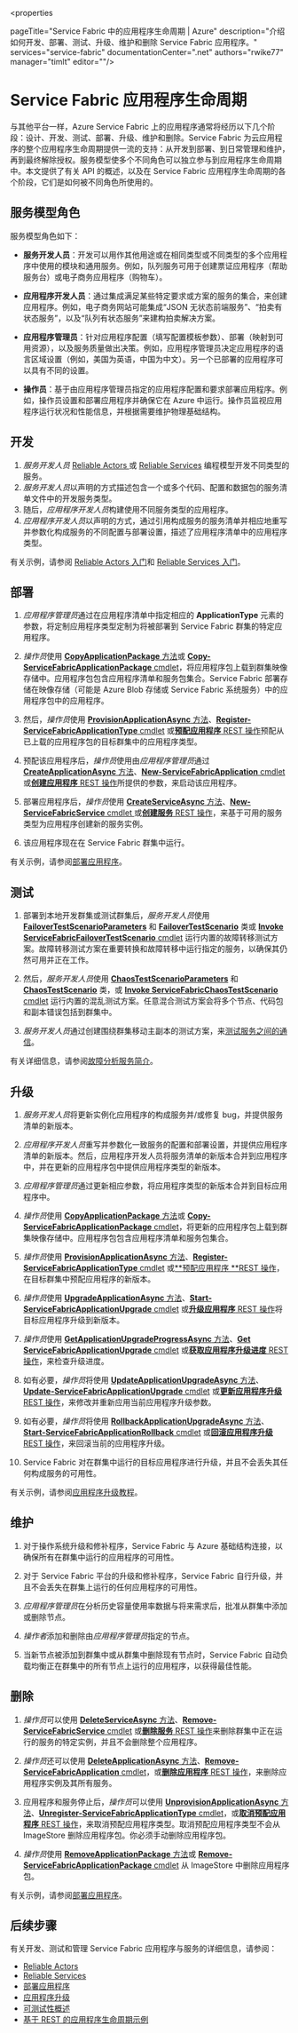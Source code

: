 <properties

   pageTitle="Service Fabric 中的应用程序生命周期 | Azure" 
   description="介绍如何开发、部署、测试、升级、维护和删除 Service Fabric 应用程序。" 
   services="service-fabric" 
   documentationCenter=".net" 
   authors="rwike77" 
   manager="timlt" 
   editor=""/>


<tags
   ms.service="service-fabric"
   ms.devlang="dotnet"
   ms.topic="article"
   ms.tgt_pltfrm="NA"
   ms.workload="NA"
   ms.date="08/25/2016"
   wacn.date="10/24/2016"
   ms.author="ryanwi"/>  



# Service Fabric 应用程序生命周期
与其他平台一样，Azure Service Fabric 上的应用程序通常将经历以下几个阶段：设计、开发、测试、部署、升级、维护和删除。Service Fabric 为云应用程序的整个应用程序生命周期提供一流的支持：从开发到部署、到日常管理和维护，再到最终解除授权。服务模型使多个不同角色可以独立参与到应用程序生命周期中。本文提供了有关 API 的概述，以及在 Service Fabric 应用程序生命周期的各个阶段，它们是如何被不同角色所使用的。

## 服务模型角色
服务模型角色如下：

- **服务开发人员**：开发可以用作其他用途或在相同类型或不同类型的多个应用程序中使用的模块和通用服务。例如，队列服务可用于创建票证应用程序（帮助服务台）或电子商务应用程序（购物车）。

- **应用程序开发人员**：通过集成满足某些特定要求或方案的服务的集合，来创建应用程序。例如，电子商务网站可能集成“JSON 无状态前端服务”、“拍卖有状态服务”，以及“队列有状态服务”来建构拍卖解决方案。

- **应用程序管理员**：针对应用程序配置（填写配置模板参数）、部署（映射到可用资源），以及服务质量做出决策。例如，应用程序管理员决定应用程序的语言区域设置（例如，美国为英语，中国为中文）。另一个已部署的应用程序可以具有不同的设置。

- **操作员**：基于由应用程序管理员指定的应用程序配置和要求部署应用程序。例如，操作员设置和部署应用程序并确保它在 Azure 中运行。操作员监视应用程序运行状况和性能信息，并根据需要维护物理基础结构。


## 开发
1. *服务开发人员* [Reliable Actors ](/documentation/articles/service-fabric-reliable-actors-introduction/)或 [Reliable Services](/documentation/articles/service-fabric-reliable-services-introduction/) 编程模型开发不同类型的服务。
2. *服务开发人员*以声明的方式描述包含一个或多个代码、配置和数据包的服务清单文件中的开发服务类型。
3. 随后，*应用程序开发人员*构建使用不同服务类型的应用程序。
4. *应用程序开发人员*以声明的方式，通过引用构成服务的服务清单并相应地重写并参数化构成服务的不同配置与部署设置，描述了应用程序清单中的应用程序类型。

有关示例，请参阅 [Reliable Actors 入门](/documentation/articles/service-fabric-reliable-actors-get-started/)和 [Reliable Services 入门](/documentation/articles/service-fabric-reliable-services-quick-start/)。

## 部署
1. *应用程序管理员*通过在应用程序清单中指定相应的 **ApplicationType** 元素的参数，将定制应用程序类型定制为将被部署到 Service Fabric 群集的特定应用程序。

2. *操作员*使用 [**CopyApplicationPackage** 方法](https://msdn.microsoft.com/zh-cn/library/azure/system.fabric.fabricclient.applicationmanagementclient.copyapplicationpackage.aspx)或 [**Copy-ServiceFabricApplicationPackage** cmdlet](https://msdn.microsoft.com/zh-cn/library/azure/mt125905.aspx)，将应用程序包上载到群集映像存储中。应用程序包包含应用程序清单和服务包集合。Service Fabric 部署存储在映像存储（可能是 Azure Blob 存储或 Service Fabric 系统服务）中的应用程序包中的应用程序。

3. 然后，*操作员*使用 [**ProvisionApplicationAsync** 方法](https://msdn.microsoft.com/zh-cn/library/azure/system.fabric.fabricclient.applicationmanagementclient.provisionapplicationasync.aspx)、[**Register-ServiceFabricApplicationType** cmdlet](https://msdn.microsoft.com/zh-cn/library/azure/mt125958.aspx) 或[**预配应用程序** REST 操作](https://msdn.microsoft.com/zh-cn/library/azure/dn707672.aspx)预配从已上载的应用程序包的目标群集中的应用程序类型。

4. 预配该应用程序后，*操作员*使用由*应用程序管理员*通过 [**CreateApplicationAsync** 方法](https://msdn.microsoft.com/zh-cn/library/azure/system.fabric.fabricclient.applicationmanagementclient.createapplicationasync.aspx)、[**New-ServiceFabricApplication** cmdlet](https://msdn.microsoft.com/zh-cn/library/azure/mt125913.aspx) 或[**创建应用程序** REST 操作](https://msdn.microsoft.com/zh-cn/library/azure/dn707676.aspx)所提供的参数，来启动该应用程序。

5. 部署应用程序后，*操作员*使用 [**CreateServiceAsync** 方法](https://msdn.microsoft.com/zh-cn/library/azure/system.fabric.fabricclient.servicemanagementclient.createserviceasync.aspx)、[**New-ServiceFabricService** cmdlet ](https://msdn.microsoft.com/zh-cn/library/azure/mt125874.aspx)或[**创建服务** REST 操作](https://msdn.microsoft.com/zh-cn/library/azure/dn707657.aspx)，来基于可用的服务类型为应用程序创建新的服务实例。

6. 该应用程序现在在 Service Fabric 群集中运行。

有关示例，请参阅[部署应用程序](/documentation/articles/service-fabric-deploy-remove-applications/)。

## 测试
1. 部署到本地开发群集或测试群集后，*服务开发人员*使用 [**FailoverTestScenarioParameters**](https://msdn.microsoft.com/zh-cn/library/azure/system.fabric.testability.scenario.failovertestscenarioparameters.aspx) 和 [**FailoverTestScenario**](https://msdn.microsoft.com/zh-cn/library/azure/system.fabric.testability.scenario.failovertestscenario.aspx) 类或 [**Invoke ServiceFabricFailoverTestScenario** cmdlet](https://msdn.microsoft.com/zh-cn/library/azure/mt644783.aspx) 运行内置的故障转移测试方案。故障转移测试方案在重要转换和故障转移中运行指定的服务，以确保其仍然可用并正在工作。

2. 然后，*服务开发人员*使用 [**ChaosTestScenarioParameters**](https://msdn.microsoft.com/zh-cn/library/azure/system.fabric.testability.scenario.chaostestscenarioparameters.aspx) 和 [**ChaosTestScenario**](https://msdn.microsoft.com/zh-cn/library/azure/system.fabric.testability.scenario.chaostestscenario.aspx) 类，或 [**Invoke ServiceFabricChaosTestScenario** cmdlet](https://msdn.microsoft.com/zh-cn/library/azure/mt644774.aspx) 运行内置的混乱测试方案。任意混合测试方案会将多个节点、代码包和副本错误包括到群集中。

3. *服务开发人员*通过创建围绕群集移动主副本的测试方案，来[测试服务之间的通信](/documentation/articles/service-fabric-testability-scenarios-service-communication/)。

有关详细信息，请参阅[故障分析服务简介](/documentation/articles/service-fabric-testability-overview/)。

## 升级
1. *服务开发人员*将更新实例化应用程序的构成服务并/或修复 bug，并提供服务清单的新版本。

2. *应用程序开发人员*重写并参数化一致服务的配置和部署设置，并提供应用程序清单的新版本。然后，应用程序开发人员将服务清单的新版本合并到应用程序中，并在更新的应用程序包中提供应用程序类型的新版本。

3. *应用程序管理员*通过更新相应参数，将应用程序类型的新版本合并到目标应用程序中。

4. *操作员*使用 [**CopyApplicationPackage** 方法](https://msdn.microsoft.com/zh-cn/library/azure/system.fabric.fabricclient.applicationmanagementclient.copyapplicationpackage.aspx)或 [**Copy-ServiceFabricApplicationPackage** cmdlet](https://msdn.microsoft.com/zh-cn/library/azure/mt125905.aspx)，将更新的应用程序包上载到群集映像存储中。应用程序包包含应用程序清单和服务包集合。

5. *操作员*使用 [**ProvisionApplicationAsync** 方法](https://msdn.microsoft.com/zh-cn/library/azure/system.fabric.fabricclient.applicationmanagementclient.provisionapplicationasync.aspx)、[**Register-ServiceFabricApplicationType** cmdlet](https://msdn.microsoft.com/zh-cn/library/azure/mt125958.aspx) 或[**预配应用程序 **REST 操作](https://msdn.microsoft.com/zh-cn/library/azure/dn707672.aspx)，在目标群集中预配应用程序的新版本。

6. *操作员*使用 [**UpgradeApplicationAsync** 方法](https://msdn.microsoft.com/zh-cn/library/azure/system.fabric.fabricclient.applicationmanagementclient.upgradeapplicationasync.aspx)、[**Start-ServiceFabricApplicationUpgrade** cmdlet](https://msdn.microsoft.com/zh-cn/library/azure/mt125975.aspx) 或[**升级应用程序** REST 操作](https://msdn.microsoft.com/zh-cn/library/azure/dn707633.aspx)将目标应用程序升级到新版本。

7. *操作员*使用 [**GetApplicationUpgradeProgressAsync** 方法](https://msdn.microsoft.com/zh-cn/library/azure/system.fabric.fabricclient.applicationmanagementclient.getapplicationupgradeprogressasync.aspx)、[**Get ServiceFabricApplicationUpgrade** cmdlet](https://msdn.microsoft.com/zh-cn/library/azure/mt125988.aspx) 或[**获取应用程序升级进度** REST 操作](https://msdn.microsoft.com/zh-cn/library/azure/dn707631.aspx)，来检查升级进度。

8. 如有必要，*操作员*将使用 [**UpdateApplicationUpgradeAsync** 方法](https://msdn.microsoft.com/zh-cn/library/azure/system.fabric.fabricclient.applicationmanagementclient.updateapplicationupgradeasync.aspx)、[**Update-ServiceFabricApplicationUpgrade** cmdlet](https://msdn.microsoft.com/zh-cn/library/azure/mt126030.aspx) 或[**更新应用程序升级** REST 操作](https://msdn.microsoft.com/zh-cn/library/azure/mt628489.aspx)，来修改并重新应用当前应用程序升级参数。

9. 如有必要，*操作员*将使用 [**RollbackApplicationUpgradeAsync** 方法](https://msdn.microsoft.com/zh-cn/library/azure/system.fabric.fabricclient.applicationmanagementclient.rollbackapplicationupgradeasync.aspx)、[**Start-ServiceFabricApplicationRollback** cmdlet](https://msdn.microsoft.com/zh-cn/library/azure/mt125833.aspx) 或[**回滚应用程序升级** REST 操作](https://msdn.microsoft.com/zh-cn/library/azure/mt628494.aspx)，来回滚当前的应用程序升级。

10. Service Fabric 对在群集中运行的目标应用程序进行升级，并且不会丢失其任何构成服务的可用性。

有关示例，请参阅[应用程序升级教程](/documentation/articles/service-fabric-application-upgrade-tutorial/)。

## 维护
1. 对于操作系统升级和修补程序，Service Fabric 与 Azure 基础结构连接，以确保所有在群集中运行的应用程序的可用性。

2. 对于 Service Fabric 平台的升级和修补程序，Service Fabric 自行升级，并且不会丢失在群集上运行的任何应用程序的可用性。

3. *应用程序管理员*在分析历史容量使用率数据与将来需求后，批准从群集中添加或删除节点。

4. *操作者*添加和删除由*应用程序管理员*指定的节点。

5. 当新节点被添加到群集中或从群集中删除现有节点时，Service Fabric 自动负载均衡正在群集中的所有节点上运行的应用程序，以获得最佳性能。

## 删除
1. *操作员*可以使用 [**DeleteServiceAsync** 方法](https://msdn.microsoft.com/zh-cn/library/azure/system.fabric.fabricclient.servicemanagementclient.deleteserviceasync.aspx)、[**Remove-ServiceFabricService** cmdlet](https://msdn.microsoft.com/zh-cn/library/azure/mt126033.aspx) 或[**删除服务** REST 操作](https://msdn.microsoft.com/zh-cn/library/azure/dn707687.aspx)来删除群集中正在运行的服务的特定实例，并且不会删除整个应用程序。

2. *操作员*还可以使用 [**DeleteApplicationAsync** 方法](https://msdn.microsoft.com/zh-cn/library/azure/system.fabric.fabricclient.applicationmanagementclient.deleteapplicationasync.aspx)、[**Remove-ServiceFabricApplication** cmdlet](https://msdn.microsoft.com/zh-cn/library/azure/mt125914.aspx)，或[**删除应用程序** REST 操作](https://msdn.microsoft.com/zh-cn/library/azure/dn707651.aspx)，来删除应用程序实例及其所有服务。

3. 应用程序和服务停止后，*操作员*可以使用 [**UnprovisionApplicationAsync** 方法](https://msdn.microsoft.com/zh-cn/library/azure/system.fabric.fabricclient.applicationmanagementclient.unprovisionapplicationasync.aspx)、[**Unregister-ServiceFabricApplicationType** cmdlet](https://msdn.microsoft.com/zh-cn/library/azure/mt125885.aspx)，或[**取消预配应用程序** REST 操作](https://msdn.microsoft.com/zh-cn/library/azure/dn707671.aspx)，来取消预配应用程序类型。取消预配应用程序类型不会从 ImageStore 删除应用程序包。你必须手动删除应用程序包。

4. *操作员*使用 [**RemoveApplicationPackage** 方法](https://msdn.microsoft.com/zh-cn/library/azure/system.fabric.fabricclient.applicationmanagementclient.removeapplicationpackage.aspx)或 [**Remove-ServiceFabricApplicationPackage** cmdlet](https://msdn.microsoft.com/zh-cn/library/azure/mt163532.aspx) 从 ImageStore 中删除应用程序包。

有关示例，请参阅[部署应用程序](/documentation/articles/service-fabric-deploy-remove-applications/)。

## 后续步骤

有关开发、测试和管理 Service Fabric 应用程序与服务的详细信息，请参阅：

- [Reliable Actors](/documentation/articles/service-fabric-reliable-actors-introduction/)
- [Reliable Services](/documentation/articles/service-fabric-reliable-services-introduction/)
- [部署应用程序](/documentation/articles/service-fabric-deploy-remove-applications/)
- [应用程序升级](/documentation/articles/service-fabric-application-upgrade/)
- [可测试性概述](/documentation/articles/service-fabric-testability-overview/)
- [基于 REST 的应用程序生命周期示例](/documentation/articles/service-fabric-rest-based-application-lifecycle-sample/)

<!---HONumber=Mooncake_1017_2016-->